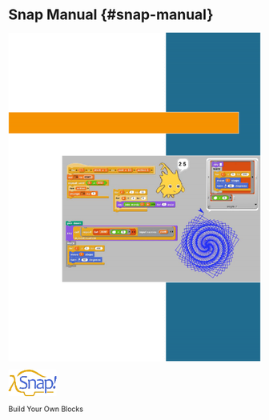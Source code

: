 # Snap Manual {#snap-manual}

![image](40/SnapManual/Image_001.png)

![image](40/SnapManual/Image_002.png)

Build Your Own Blocks